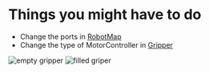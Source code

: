 # Things you might have to do

- Change the ports in [RobotMap](RobotMap.java)
- Change the type of MotorController in [Gripper](Gripper.java)

![empty gripper](https://imgur.com/vyKXnYx.png)
![filled griper](https://imgur.com/bv3KPzg.png)
